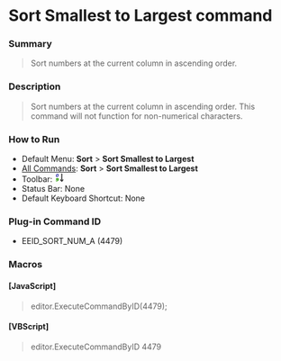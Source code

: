 # Sort Smallest to Largest command

### Summary

> Sort numbers at the current column in ascending order.

### Description

> Sort numbers at the current column in ascending order. This command will not function for non-numerical characters.

### How to Run

- Default Menu: **Sort** \> **Sort Smallest to Largest**
- [All Commands](../tools/all_commands): **Sort** \> **Sort Smallest to Largest**
- Toolbar: ![](../../images/sorting0-9.gif)
- Status Bar: None
- Default Keyboard Shortcut: None

### Plug-in Command ID

- EEID\_SORT\_NUM\_A (4479)

### Macros

#### \[JavaScript\]

> editor.ExecuteCommandByID(4479);

#### \[VBScript\]

> editor.ExecuteCommandByID 4479
